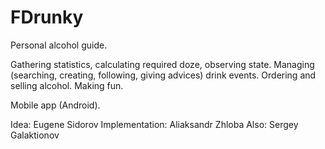 # FDrunky

Personal alcohol guide.

Gathering statistics, calculating required doze, observing state.
Managing (searching, creating, following, giving advices) drink events.
Ordering and selling alcohol.
Making fun.

Mobile app (Android).


Idea: Eugene Sidorov
Implementation: Aliaksandr Zhloba
Also: Sergey Galaktionov

